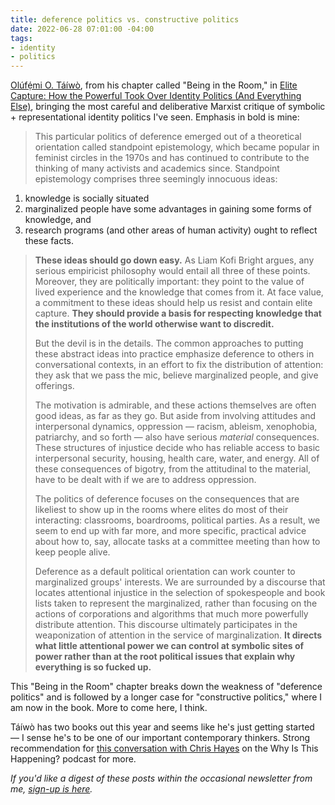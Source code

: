 ```yaml
---
title: deference politics vs. constructive politics
date: 2022-06-28 07:01:00 -04:00
tags:
- identity
- politics
---
```


[Olúfẹ́mi O. Táíwò](https://gufaculty360.georgetown.edu/s/contact/0033600001ebL6LAAU/ol%C3%BAf%E1%BA%B9mi-t%C3%A1%C3%ADw%C3%B2), from his chapter called "Being in the Room," in [Elite Capture: How the Powerful Took Over Identity Politics (And Everything Else)](https://www.haymarketbooks.org/books/1867-elite-capture), bringing the most careful and deliberative Marxist critique of symbolic + representational identity politics I've seen. Emphasis in bold is mine:

> This particular politics of deference emerged out of a theoretical orientation called standpoint epistemology, which became popular in feminist circles in the 1970s and has continued to contribute to the thinking of many activists and academics since. Standpoint epistemology comprises three seemingly innocuous ideas:
>
1) knowledge is socially situated 
2) marginalized people have some advantages in gaining some forms of knowledge, and
3) research programs (and other areas of human activity) ought to reflect these facts.
>
>**These ideas should go down easy.** As Liam Kofi Bright argues, any serious empiricist philosophy would entail all three of these points. Moreover, they are politically important: they point to the value of lived experience and the knowledge that comes from it. At face value, a commitment to these ideas should help us resist and contain elite capture. **They should provide a basis for respecting knowledge that the institutions of the world otherwise want to discredit.**
>
>But the devil is in the details. The common approaches to putting these abstract ideas into practice emphasize deference to others in conversational contexts, in an effort to fix the distribution of attention: they ask that we pass the mic, believe marginalized people, and give offerings.
>
>The motivation is admirable, and these actions themselves are often good ideas, as far as they go. But aside from involving attitudes and interpersonal dynamics, oppression — racism, ableism, xenophobia, patriarchy, and so forth — also have serious *material* consequences. These structures of injustice decide who has reliable access to basic interpersonal security, housing, health care, water, and energy. All of these consequences of bigotry, from the attitudinal to the material, have to be dealt with if we are to address oppression.
>
>The politics of deference focuses on the consequences that are likeliest to show up in the rooms where elites do most of their interacting: classrooms, boardrooms, political parties. As a result, we seem to end up with far more, and more specific, practical advice about how to, say, allocate tasks at a committee meeting than how to keep people alive.
>
>Deference as a default political orientation can work counter to marginalized groups' interests. We are surrounded by a discourse that locates attentional injustice in the selection of spokespeople and book lists taken to represent the marginalized, rather than focusing on the actions of corporations and algorithms that much more powerfully distribute attention. This discourse ultimately participates in the weaponization of attention in the service of marginalization. **It directs what little attentional power we can control at symbolic sites of power rather than at the root political issues that explain why everything is so fucked up.**


This "Being in the Room" chapter breaks down the weakness of "deference politics" and is followed by a longer case for "constructive politics," where I am now in the book. More to come here, I think.

Táíwò has two books out this year and seems like he's just getting started — I sense he's to be one of our important contemporary thinkers. Strong recommendation for [this conversation with Chris Hayes](https://podcasts.apple.com/us/podcast/how-the-powerful-took-over-identity-politics-with-ol%C3%BAf%E1%BA%B9/id1382983397?i=1000566342158) on the Why Is This Happening? podcast for more.

*If you'd like a digest of these posts within the occasional newsletter from me, [sign-up is here](https://sarahendren.substack.com/).*

